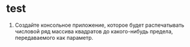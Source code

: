 # test

1. Создайте консольное приложение, которое будет распечатывать числовой ряд массива квадратов до какого-нибудь предела, передаваемого как параметр.


